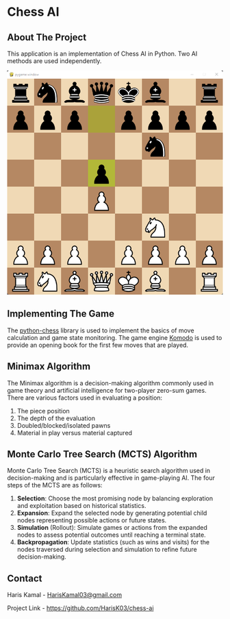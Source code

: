 # Chess AI #

## About The Project ##

This application is an implementation of Chess AI in Python. Two AI methods are used independently.

![alt text](https://github.com/HarisK03/chess-ai/blob/readme/chess.png)

## Implementing The Game ##
The [python-chess](https://github.com/niklasf/python-chess) library is used to implement the basics of move calculation and game state monitoring. The game engine [Komodo](https://github.com/michaeldv/donna_opening_books/blob/master/komodo.bin) is used to provide an opening book for the first few moves that are played.

## Minimax Algorithm ##
The Minimax algorithm is a decision-making algorithm commonly used in game theory and artificial intelligence for two-player zero-sum games. There are various factors used in evaluating a position:
1. The piece position
2. The depth of the evaluation
3. Doubled/blocked/isolated pawns
4. Material in play versus material captured 

## Monte Carlo Tree Search (MCTS) Algorithm ##
Monte Carlo Tree Search (MCTS) is a heuristic search algorithm used in decision-making and is particularly effective in game-playing AI. The four steps of the MCTS are as follows:
1. **Selection**: Choose the most promising node by balancing exploration and exploitation based on historical statistics.
2. **Expansion**: Expand the selected node by generating potential child nodes representing possible actions or future states.
3. **Simulation** (Rollout): Simulate games or actions from the expanded nodes to assess potential outcomes until reaching a terminal state.
4. **Backpropagation**: Update statistics (such as wins and visits) for the nodes traversed during selection and simulation to refine future decision-making.

## Contact ##

Haris Kamal - HarisKamal03@gmail.com

Project Link - https://github.com/HarisK03/chess-ai
